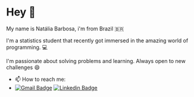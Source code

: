 # Hey 👋

My name is Natália Barbosa, i'm from Brazil 🇧🇷

I'm a statistics student that recently got immersed in the amazing world of programming. 💻

I'm passionate about solving problems and learning. Always open to new challenges 😄

- 📫 How to reach me:
- [![Gmail Badge](https://img.shields.io/badge/-nob.ufba@gmail.com-6633cc?style=flat-square&logo=Gmail&logoColor=white&link=mailto:nob.ufba@gmail.com)](mailto:nob.ufba@gmail.com)   [![Linkedin Badge](https://img.shields.io/badge/-Natalia-6633cc?style=flat-square&logo=Linkedin&logoColor=white&link=https://www.linkedin.com/in/nat%C3%A1liaoliveirabarbosa//)](https://www.linkedin.com/in/nat%C3%A1liaoliveirabarbosa/) 

